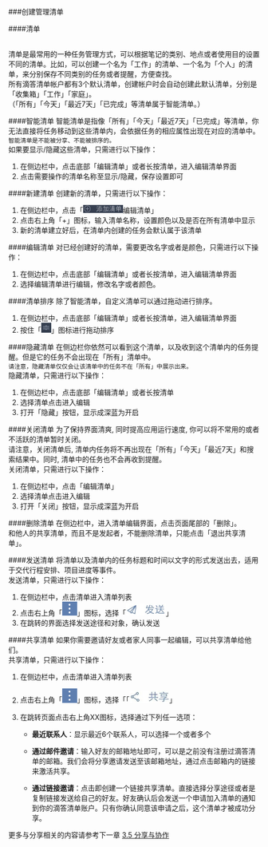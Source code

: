 ###创建管理清单

####清单

<br >清单是最常用的一种任务管理方式，可以根据笔记的类别、地点或者使用目的设置不同的清单。比如，可以创建一个名为「工作」的清单、一个名为「个人」的清单，来分别保存不同类别的任务或者提醒，方便查找。
<br >所有滴答清单帐户都有3个默认清单，创建帐户时会自动创建此默认清单，分别是「收集箱」「工作」「家庭」。
<br >（「所有」「今天」「最近7天」「已完成」等清单属于智能清单。）

####智能清单
智能清单是指像「所有」「今天」「最近7天」「已完成」等清单，你无法直接将任务移动到这些清单内，会依据任务的相应属性出现在对应的清单中。
<br >`智能清单是不能被分享、不能被排序的。`
<br >如果要显示/隐藏这些清单，只需进行以下操作：
1. 在侧边栏中，点击底部「编辑清单」或者长按清单，进入编辑清单界面
2. 点击需要操作的清单名称至显示/隐藏，保存设置即可

####新建清单
创建新的清单，只需进行以下操作：
1. 在侧边栏中，点击「<img src="../images/image4401.jpg" title="移动到"  width="80  "/>编辑清单」
2. 点击右上角「+」图标，输入清单名称，设置颜色以及是否在所有清单中显示
3. 新的清单建立好后，在清单内创建的任务会默认属于该清单

####编辑清单
对已经创建好的清单，需要更改名字或者是颜色，只需进行以下操作：
1. 在侧边栏中，点击底部「编辑清单」或者长按清单，进入编辑清单界面
2. 选择编辑清单进行编辑，修改名字或者颜色。

####清单排序
除了智能清单，自定义清单可以通过拖动进行排序。
1. 在侧边栏中，点击底部「编辑清单」或者长按清单，进入编辑清单界面
2. 按住「<img src="../images/image3401.png" title="清单排序"  width="20  "/>」图标进行拖动排序

####隐藏清单
在侧边栏你依然可以看到这个清单，以及收到这个清单内的任务提醒。但是它的任务不会出现在「所有」清单中。
<br >`请注意，隐藏清单仅仅会让该清单中的任务不在「所有」中展示出来。`
<br >隐藏清单，只需进行以下操作：
1. 在侧边栏中，点击底部「编辑清单」或者长按清单
2. 选择清单点击进入编辑
3. 打开「隐藏」按钮，显示成深蓝为开启

####关闭清单
为了保持界面清爽, 同时提高应用运行速度, 你可以将不常用的或者不活跃的清单暂时关闭。
<br >请注意，关闭清单后, 清单内任务将不再出现在「所有」「今天」「最近7天」和搜索结果中。同时, 清单中的任务也不会再收到提醒。
<br >关闭清单，只需进行以下操作：
1. 在侧边栏中，点击「编辑清单」
2. 选择清单点击进入编辑
3. 打开「关闭」按钮，显示成深蓝为开启

####删除清单
在侧边栏中，进入清单编辑界面，点击页面尾部的「删除」。
<br >和他人的共享清单，而且不是发起者，不能删除清单，只能点击「退出共享清单」。

####发送清单
将清单以及清单内的任务标题和时间以文字的形式发送出去，适用于交代行程安排、项目进度等事件。
<br >发送清单，只需进行以下操作：
1. 在侧边栏中，点击清单进入清单列表
2. 点击右上角「<img src="../images/image3100.png" title="更多" width="30" />」图标，选择「<img src="../images/image4404.jpg" title="发送清单" width="80" />」
3. 在跳转的界面选择发送途径和对象，确认发送

####共享清单
如果你需要邀请好友或者家人同事一起编辑，可以共享清单给他们。
<br >共享清单，只需进行以下操作：
1. 在侧边栏中，点击清单进入清单列表
2. 点击右上角「<img src="../images/image3100.png" title="更多" width="30" />」图标，选择「「<img src="../images/image4408.jpg" title="发送清单" width="80" />」
3. 在跳转页面点击右上角XX图标，选择通过下列任一选项：

   - **最近联系人**：显示最近6个联系人，可以选择一个或者多个

   - **通过邮件邀请**：输入好友的邮箱地址即可，可以是之前没有注册过滴答清单的邮箱。我们会将分享邀请发送至该邮箱地址，通过点击邮箱内的链接来激活共享。

   - **通过链接邀请**：点击即创建一个链接共享清单。直接选择分享途径或者是复制链接发送给自己的好友。好友确认后会发送一个申请加入清单的通知到你的滴答清单账户。只有你确认同意该申请之后，这个清单才被成功分享。

更多与分享相关的内容请参考下一章 [3.5 分享与协作](android_app/5_share_lists.md)


